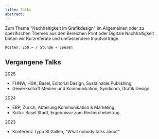 ```yaml
---
title: Talks
abstract:
---
```


<script>
    import Div from '$lib/components/Div.svelte';
</script>

Zum Thema "Nachhaltigkeit im Grafikdesign" im Allgemeinen oder zu spezifischen Themen aus den Bereichen Print oder Digitale Nachhaltigkeit bieten wir Kurzreferate und umfassendere Inputvorträge.

<Div classes="bg-secondary-300 p-1 rounded-2xl">

    Kosten: 250.– / Stunde + Spesen

</Div>

## Vergangene Talks

2025

- FHNW, HGK, Basel, Editorial Design, Sustainable Publishing
- Gewerkschaft Medien und Kommunikation, Syndicom, Grafik Design

2024

- EBP, Zürich, Abteilung Kommunikation & Marketing
- Kultur Basel Stadt, Ergebnisse zum Recherchebeitrag

2023

- Konferenz Typo St.Gallen, "What nobody talks about"
